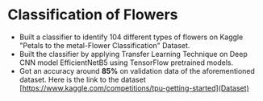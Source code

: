 # Classification of Flowers
* Built a classifier to identify 104 different types of flowers on Kaggle "Petals to the metal-Flower Classification" Dataset.
* Built the classifier by applying Transfer Learning Technique on Deep CNN model EfficientNetB5 using TensorFlow pretrained models.
* Got an accuracy around **85%** on validation data of the aforementioned dataset. Here is the link to the dataset [https://www.kaggle.com/competitions/tpu-getting-started](Dataset)
